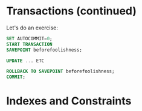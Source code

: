 # Transactions (continued)

Let's do an exercise:

```sql
SET AUTOCOMMIT=0;
START TRANSACTION
SAVEPOINT beforefoolishness;

UPDATE ... ETC

ROLLBACK TO SAVEPOINT beforefoolishness;
COMMIT;
```

# Indexes and Constraints


